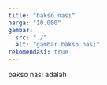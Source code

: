 ```yaml
---
title: "bakso nasi"
harga: "10.000"
gambar:
  src: "./"
  alt: "gambar bakso nasi"
rekomendasi: true
---
```


bakso nasi adalah
